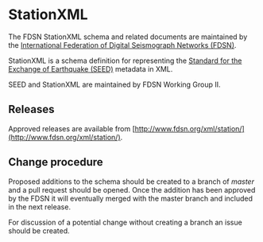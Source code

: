 # StationXML
The FDSN StationXML schema and related documents are maintained
by the [International Federation of Digital Seismograph Networks (FDSN)](http://www.fdsn.org/).

StationXML is a schema definition for representing the [Standard for the Exchange of Earthquake (SEED)](http://www.fdsn.org/seed_manual/SEEDManual_V2.4.pdf) metadata in XML.

SEED and StationXML are maintained by FDSN Working Group II.

## Releases

Approved releases are available from [http://www.fdsn.org/xml/station/](http://www.fdsn.org/xml/station/).

## Change procedure

Proposed additions to the schema should be created to a branch of
*master* and a pull request should be opened.  Once the addition
has been approved by the FDSN it will eventually merged with the
master branch and included in the next release.

For discussion of a potential change without creating a branch
an issue should be created.
